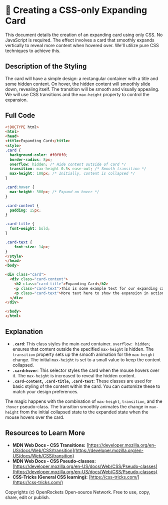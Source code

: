 # 🐞 Creating a CSS-only Expanding Card


This document details the creation of an expanding card using only CSS.  No JavaScript is required. The effect involves a card that smoothly expands vertically to reveal more content when hovered over.  We'll utilize pure CSS techniques to achieve this.


## Description of the Styling

The card will have a simple design: a rectangular container with a title and some hidden content. On hover, the hidden content will smoothly slide down, revealing itself.  The transition will be smooth and visually appealing.  We will use CSS transitions and the `max-height` property to control the expansion.

## Full Code

```html
<!DOCTYPE html>
<html>
<head>
<title>Expanding Card</title>
<style>
.card {
  background-color: #f0f0f0;
  border-radius: 8px;
  overflow: hidden; /* Hide content outside of card */
  transition: max-height 0.5s ease-out; /* Smooth transition */
  max-height: 100px; /* Initially, content is collapsed */
}

.card:hover {
  max-height: 300px; /* Expand on hover */
}

.card-content {
  padding: 15px;
}

.card-title {
  font-weight: bold;
}

.card-text {
    font-size: 14px;
}
</style>
</head>
<body>

<div class="card">
  <div class="card-content">
    <h2 class="card-title">Expanding Card</h2>
    <p class="card-text">This is some example text for our expanding card.  It demonstrates how you can use CSS alone to create interactive elements.</p>
    <p class="card-text">More text here to show the expansion in action.</p>
  </div>
</div>

</body>
</html>
```

## Explanation

* **`.card`**: This class styles the main card container.  `overflow: hidden;` ensures that content outside the specified `max-height` is hidden. The `transition` property sets up the smooth animation for the `max-height` change.  The initial `max-height` is set to a small value to keep the content collapsed.
* **`.card:hover`**: This selector styles the card when the mouse hovers over it.  The `max-height` is increased to reveal the hidden content.
* **`.card-content`, `.card-title`, `.card-text`**: These classes are used for basic styling of the content within the card. You can customize these to match your design preferences.

The magic happens with the combination of `max-height`, `transition`, and the `:hover` pseudo-class. The transition smoothly animates the change in `max-height` from the initial collapsed state to the expanded state when the mouse hovers over the card.

## Resources to Learn More

* **MDN Web Docs - CSS Transitions:** [https://developer.mozilla.org/en-US/docs/Web/CSS/transition](https://developer.mozilla.org/en-US/docs/Web/CSS/transition)
* **MDN Web Docs - CSS Pseudo-classes:** [https://developer.mozilla.org/en-US/docs/Web/CSS/Pseudo-classes](https://developer.mozilla.org/en-US/docs/Web/CSS/Pseudo-classes)
* **CSS-Tricks (General CSS learning):** [https://css-tricks.com/](https://css-tricks.com/)


Copyrights (c) OpenRockets Open-source Network. Free to use, copy, share, edit or publish.

